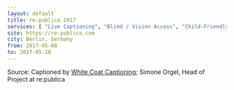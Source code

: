 ```yaml
---
layout: default
title: re:publica 2017
services: [ "Live Captioning", "Blind / Vision Access", "Child-Friendly Environment", "Mobility Access", "Restrooms: All-Gender / Gender-Neutral", "Sign Language Interpreting", "Nursing / Pumping Room" ]
site: https://re-publica.com
city: Berlin, Germany
from: 2017-05-08
to: 2017-05-10
---
```


Source: Captioned by [White Coat Captioning](http://www.whitecoatcaptioning.com/); Simone Orgel, Head of Project at re:publica
